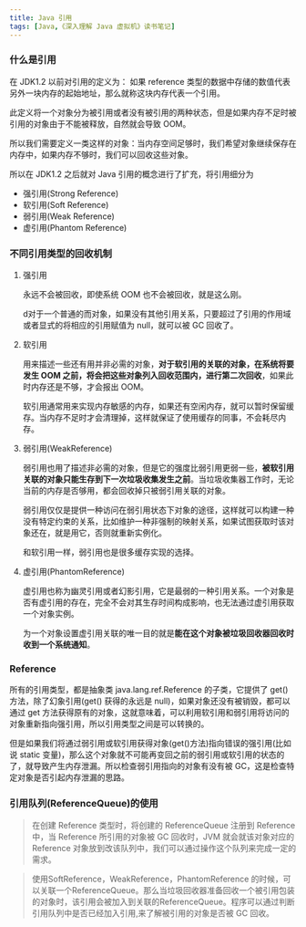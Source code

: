 ```yaml
---
title: Java 引用
tags: [Java,《深入理解 Java 虚拟机》读书笔记]
---
```



### 什么是引用


在 JDK1.2 以前对引用的定义为：
    如果 reference 类型的数据中存储的数值代表另外一块内存的起始地址，那么就称这块内存代表一个引用。

此定义将一个对象分为被引用或者没有被引用的两种状态，但是如果内存不足时被引用的对象由于不能被释放，自然就会导致 OOM。

所以我们需要定义一类这样的对象：当内存空间足够时，我们希望对象继续保存在内存中，如果内存不够时，我们可以回收这些对象。

所以在 JDK1.2 之后就对 Java 引用的概念进行了扩充，将引用细分为
  * 强引用(Strong Reference)
  * 软引用(Soft Reference)
  * 弱引用(Weak Reference)
  * 虚引用(Phantom Reference)


### 不同引用类型的回收机制

1. 强引用

    永远不会被回收，即使系统 OOM 也不会被回收，就是这么刚。

    d对于一个普通的而对象，如果没有其他引用关系，只要超过了引用的作用域或者显式的将相应的引用赋值为 null，就可以被 GC 回收了。

2. 软引用

    用来描述一些还有用并非必需的对象，**对于软引用的关联的对象，在系统将要发生 OOM 之前，将会把这些对象列入回收范围内，进行第二次回收**，如果此时内存还是不够，才会报出 OOM。

    软引用通常用来实现内存敏感的内存，如果还有空闲内存，就可以暂时保留缓存。当内存不足时才会清理掉，这样就保证了使用缓存的同事，不会耗尽内存。


3. 弱引用(WeakReference)

    弱引用也用了描述非必需的对象，但是它的强度比弱引用更弱一些，**被软引用关联的对象只能生存到下一次垃圾收集发生之前**。当垃圾收集器工作时，无论当前的内存是否够用，都会回收掉只被弱引用关联的对象。

    弱引用仅仅是提供一种访问在弱引用状态下对象的途径，这样就可以构建一种没有特定约束的关系，比如维护一种非强制的映射关系，如果试图获取时该对象还在，就是用它，否则就重新实例化。

    和软引用一样，弱引用也是很多缓存实现的选择。



4. 虚引用(PhantomReference)

    虚引用也称为幽灵引用或者幻影引用，它是最弱的一种引用关系。一个对象是否有虚引用的存在，完全不会对其生存时间构成影响，也无法通过虚引用获取一个对象实例。

    为一个对象设置虚引用关联的唯一目的就是**能在这个对象被垃圾回收器回收时收到一个系统通知**。





### Reference

所有的引用类型，都是抽象类 java.lang.ref.Reference 的子类，它提供了 get() 方法，除了幻象引用(get() 获得的永远是 null)，如果对象还没有被销毁，都可以通过 get 方法获得原有的对象，这就意味着，可以利用软引用和弱引用将访问的对象重新指向强引用，所以引用类型之间是可以转换的。


但是如果我们将通过弱引用或软引用获得对象(get()方法)指向错误的强引用(比如说 static 变量)，那么这个对象就不可能再变回之前的弱引用或软引用的状态的了，就导致产生内存泄漏。所以检查弱引用指向的对象有没有被 GC，这是检查特定对象是否引起内存泄漏的思路。


### 引用队列(ReferenceQueue)的使用

> 在创建 Reference 类型时，将创建的 ReferenceQueue 注册到 Reference 中，当 Reference 所引用的对象被 GC 回收时，JVM
就会就该对象对应的 Reference 对象放到改该队列中，我们可以通过操作这个队列来完成一定的需求。

> 使用SoftReference，WeakReference，PhantomReference 的时候，可以关联一个ReferenceQueue。那么当垃圾回收器准备回收一个被引用包装的对象时，该引用会被加入到关联的ReferenceQueue。程序可以通过判断引用队列中是否已经加入引用,来了解被引用的对象是否被 GC 回收。
